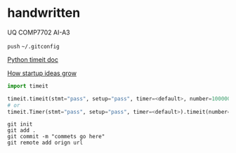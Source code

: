 handwritten
===========

UQ COMP7702 AI-A3

`push` `~/.gitconfig`

[Python timeit doc](https://docs.python.org/2/library/timeit.html)


[How startup ideas grow](http://paulgraham.com/startupideas.html)

```python
import timeit

timeit.timeit(stmt="pass", setup="pass", timer=<default>, number=1000000)
# or
timeit.Timer(stmt="pass", setup="pass", timer=<default>).timeit(number=1000000)
```

```
git init
git add .
git commit -m "commets go here"
git remote add orign url
```

